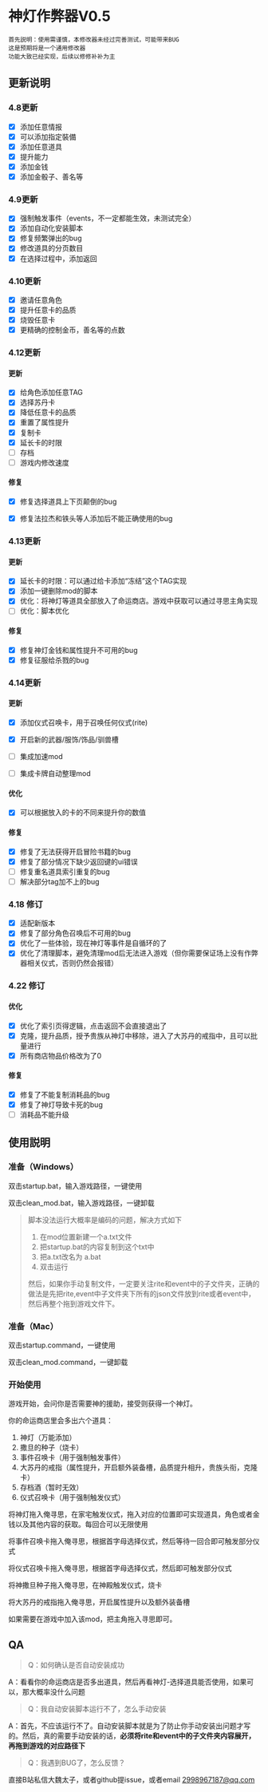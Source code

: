 # 神灯作弊器V0.5

```
首先説明：使用需谨慎，本修改器未经过完善测试，可能带来BUG
这是预期将是一个通用修改器
功能大致已经实现，后续以修修补补为主
```

## 更新说明

### 4.8更新

- [x] 添加任意情报
- [x] 可以添加指定裝備
- [x] 添加任意道具
- [x] 提升能力
- [x] 添加金钱
- [x] 添加金骰子、善名等

### 4.9更新

- [x] 强制触发事件（events，不一定都能生效，未测试完全）
- [x] 添加自动化安装脚本
- [x] 修复频繁弹出的bug
- [x] 修改道具的分页数目
- [x] 在选择过程中，添加返回

### 4.10更新

- [x] 邀请任意角色
- [x] 提升任意卡的品质
- [x] 烧毁任意卡
- [x] 更精确的控制金币，善名等的点数

### 4.12更新

#### 更新

- [x] 给角色添加任意TAG
- [x] 选择苏丹卡
- [x] 降低任意卡的品质
- [x] 重置了属性提升
- [x] 复制卡
- [x] 延长卡的时限
- [ ] 存档
- [ ] 游戏内修改速度

#### 修复

- [x] 修复选择道具上下页颠倒的bug
- [x] 修复法拉杰和铁头等人添加后不能正确使用的bug



### 4.13更新

#### 更新

- [x] 延长卡的时限：可以通过给卡添加“冻结”这个TAG实现
- [x] 添加一键删除mod的脚本
- [x] 优化：将神灯等道具全部放入了命运商店。游戏中获取可以通过寻思主角实现
- [ ] 优化：脚本优化

#### 修复

- [x] 修复神灯金钱和属性提升不可用的bug
- [x] 修复征服给杀戮的bug

### 4.14更新
#### 更新

- [x] 添加仪式召唤卡，用于召唤任何仪式(rite)
- [x] 开启新的武器/服饰/饰品/驯兽槽

- [ ] 集成加速mod
- [ ] 集成卡牌自动整理mod

#### 优化

- [x] 可以根据放入的卡的不同来提升你的数值

#### 修复

- [x] 修复了无法获得开启冒险书籍的bug
- [x] 修复了部分情况下缺少返回键的ui错误
- [ ] 修复重名道具索引重复的bug
- [ ] 解决部分tag加不上的bug

### 4.18 修订
- [x] 适配新版本
- [x] 修复了部分角色召唤后不可用的bug
- [x] 优化了一些体验，现在神灯等事件是自循环的了
- [x] 优化了清理脚本，避免清理mod后无法进入游戏（但你需要保证场上没有作弊器相关仪式，否则仍然会报错）

### 4.22 修订

#### 优化

- [x] 优化了索引页得逻辑，点击返回不会直接退出了
- [x] 克隆，提升品质，授予贵族从神灯中移除，进入了大苏丹的戒指中，且可以批量进行
- [x] 所有商店物品价格改为了0

#### 修复

- [x] 修复了不能复制消耗品的bug
- [x] 修复了神灯导致卡死的bug
- [ ] 消耗品不能升级

## 使用説明

### 准备（Windows）

双击startup.bat，输入游戏路径，一键使用

双击clean_mod.bat，输入游戏路径，一键卸载

> 脚本没法运行大概率是编码的问题，解决方式如下
>
> 1. 在mod位置新建一个a.txt文件
> 2. 把startup.bat的内容复制到这个txt中
> 3. 把a.txt改名为 a.bat
> 4. 双击运行
>
> 然后，如果你手动复制文件，一定要关注rite和event中的子文件夹，正确的做法是先把rite,event中子文件夹下所有的json文件放到rite或者event中，然后再整个拖到游戏文件下。
>

### 准备（Mac）

双击startup.command，一键使用

双击clean_mod.command，一键卸载

### 开始使用

游戏开始，会问你是否需要神的援助，接受则获得一个神灯。

你的命运商店里会多出六个道具：

1. 神灯（万能添加）
2. 撒旦的种子（烧卡）
3. 事件召唤卡（用于强制触发事件）
4. 大苏丹的戒指（属性提升，开启额外装备槽，品质提升相升，贵族头衔，克隆卡）
5. 存档酒（暂时无效）
6. 仪式召唤卡（用于强制触发仪式）



将神灯拖入俺寻思，在家宅触发仪式，拖入对应的位置即可实现道具，角色或者金钱以及其他内容的获取。每回合可以无限使用

将事件召唤卡拖入俺寻思，根据首字母选择仪式，然后等待一回合即可触发部分仪式

将仪式召唤卡拖入俺寻思，根据首字母选择仪式，然后即可触发部分仪式

将神撒旦种子拖入俺寻思，在神殿触发仪式，烧卡

将大苏丹的戒指拖入俺寻思，开启属性提升以及额外装备槽

如果需要在游戏中加入该mod，把主角拖入寻思即可。



## QA

> Q：如何确认是否自动安装成功

A：看看你的命运商店是否多出道具，然后再看神灯-选择道具能否使用，如果可以，那大概率没什么问题

> Q：我自动安装脚本运行不了，怎么手动安装

A：首先，不应该运行不了。自动安装脚本就是为了防止你手动安装出问题才写的。然后，真的需要手动安装的话，**必须将rite和event中的子文件夹内容展开，再拖到游戏的对应路径下**

> Q：我遇到BUG了，怎么反馈？

直接B站私信大魏太子，或者github提issue，或者email  2998967187@qq.com
